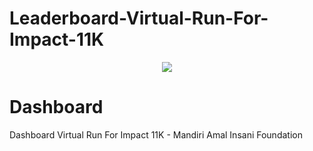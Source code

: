 # Leaderboard-Virtual-Run-For-Impact-11K

<div align="center">
  <img src="https://drive.google.com/file/d/1y09cj223-NwDahJnjConiHWkXf7jAvS5/view?usp=sharing">
</div>

# Dashboard
Dashboard Virtual Run For Impact 11K - Mandiri Amal Insani Foundation
